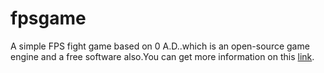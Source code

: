 fpsgame
====

A simple FPS fight game based on 0 A.D..which is an open-source game engine and a free software also.You can get more information on this [link](https://play0ad.com/).


